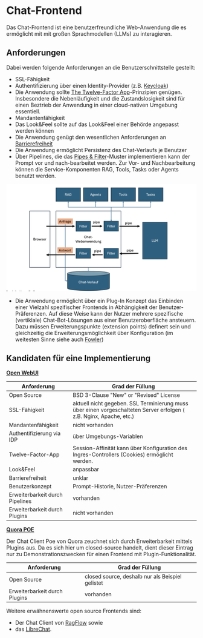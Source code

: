 # Chat-Frontend

Das Chat-Frontend ist eine benutzerfreundliche Web-Anwendung die es ermöglicht mit mit großen Sprachmodellen (LLMs) zu interagieren.

## Anforderungen

Dabei werden folgende Anforderungen an die Benutzerschnittstelle gestellt:

- SSL-Fähigkeit
- Authentifizierung über einen Identity-Provider (z.B. [Keycloak](https://www.keycloak.org))
- Die Anwendung sollte [The Twelve-Factor App](https://12factor.net/de/)-Prinzipien genügen. Insbesondere die Nebenläufigkeit und die Zustandslosigkeit sind für einen Beztrieb der Anwendung in einer cloud-nativen Umgebung essentiell.
- Mandantenfähigkeit
- Das Look&Feel sollte auf das Look&Feel einer Behörde angepasst werden können
- Die Anwendung genügt den wesentlichen Anforderungen an [Barrierefreiheit](https://www.behindertenbeauftragter.de/DE/AS/schwerpunkte/barrierefreiheit/barrierefreiheit-node.html1) 
- Die Anwendung ermöglicht Persistenz des Chat-Verlaufs je Benutzer
- Über Pipelines, die das [Pipes & Filter](https://de.wikipedia.org/wiki/Pipes_und_Filter)-Muster implementieren kann der Prompt vor und nach-bearbeitet werden. Zur Vor- und Nachbearbeitung können die Service-Komponenten RAG, Tools, Tasks oder Agents benutzt werden.

![image](chat_anwendung.png)

- Die Anwendung ermöglicht über ein Plug-In Konzept das Einbinden einer Vielzahl spezifischer Frontends in Abhängigkeit der Benutzer-Präferenzen. Auf diese Weise kann der Nutzer mehrere spezifische (vertiklale) Chat-Bot-Lösungen aus einer Benutzeroberfläche ansteuern. Dazu müssen Erweiterungspunkte (extension points) definert sein und gleichzeitig die Erweiterungsmöglichkeit über Konfiguration (im weitesten Sinne siehe auch [Fowler](https://martinfowler.com/eaaCatalog/plugin.html))

## Kandidaten für eine Implementierung

**[Open WebUI](https://openwebui.com)**

| Anforderung | Grad der Füllung |
| --- | ----------- |
| Open Source | BSD 3-Clause "New" or "Revised" License |
| SSL-Fähigkeit | aktuell nicht gegeben. SSL Terminierung muss über einen vorgeschalteten Server erfolgen ( z.B. Nginx, Apache, etc.) |
| Mandantenfähigkeit | nicht vorhanden |
| Authentifizierung via IDP | über Umgebungs-Variablen |
| Twelve-Factor-App | Session-Affinität kann über Konfiguration des Ingres-Controllers (Cookies) ermöglicht werden. |
| Look&Feel | anpassbar |
| Barrierefreiheit | unklar |
| Benutzerkonzept | Prompt-Historie, Nutzer-Präferenzen |
| Erweiterbarkeit durch Pipelines | vorhanden |
| Erweiterbarkeit durch Plugins | nicht vorhanden |

**[Quora POE](https://poe.com)**

Der Chat Client Poe von Quora zeuchnet sich durch Erweiterbarkeit mittels Plugins aus. Da es sich hier um closed-source handelt, dient dieser Eintrag nur zu Demonstrationszwecken für einen Frontend mit Plugin-Funktionalität.

| Anforderung | Grad der Füllung |
| --- | ----------- |
| Open Source | closed source, deshalb nur als Beispiel gelistet |
| Erweiterbarkeit durch Plugins | vorhanden |

Weitere erwähnenswerte open source Frontends sind:

- Der Chat Client von [RagFlow](https://ragflow.io) sowie
- das [LibreChat](https://www.librechat.ai).
